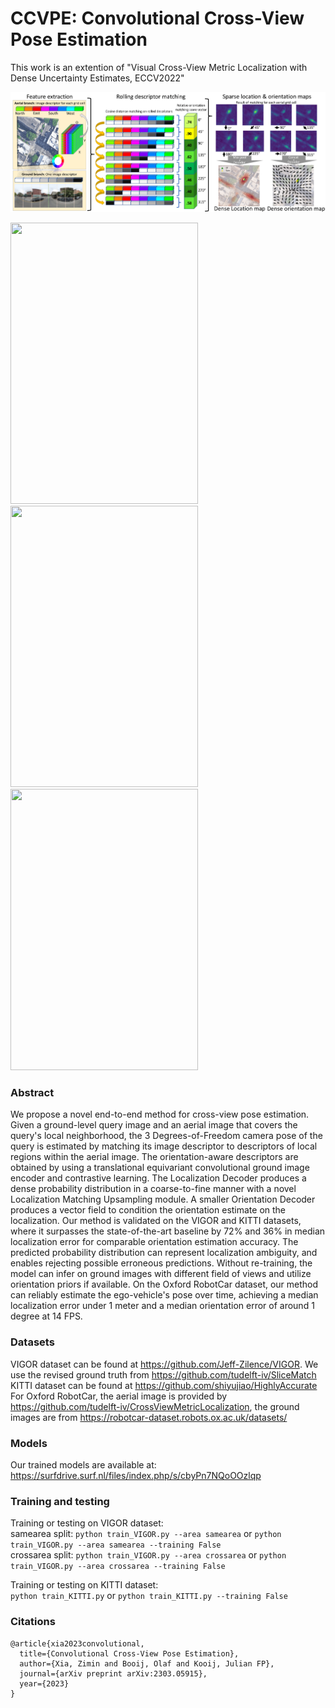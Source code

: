 # CCVPE: Convolutional Cross-View Pose Estimation

This work is an extention of "Visual Cross-View Metric Localization with Dense Uncertainty Estimates, ECCV2022"

![](figures/overview.png)

<img src="figures/VIGOR_HFOV108.gif" width="300" height="450"/> <img src="figures/VIGOR_HFOV180.gif" width="300" height="450"/>
<img src="figures/VIGOR_HFOV360.gif" width="300" height="450"/>



### Abstract
We propose a novel end-to-end method for cross-view pose estimation. Given a ground-level query image and an aerial image that covers the query's local neighborhood, the 3 Degrees-of-Freedom camera pose of the query is estimated by matching its image descriptor to descriptors of local regions within the aerial image. The orientation-aware descriptors are obtained by using a translational equivariant convolutional ground image encoder and contrastive learning. The Localization Decoder produces a dense probability distribution in a coarse-to-fine manner with a novel Localization Matching Upsampling module. A smaller Orientation Decoder produces a vector field to condition the orientation estimate on the localization. Our method is validated on the VIGOR and KITTI datasets, where it surpasses the state-of-the-art baseline by 72% and 36% in median localization error for comparable orientation estimation accuracy. The predicted probability distribution can represent localization ambiguity, and enables rejecting possible erroneous predictions.
Without re-training, the model can infer on ground images with different field of views and utilize orientation priors if available. On the Oxford RobotCar dataset, our method can reliably estimate the ego-vehicle's pose over time, achieving a median localization error under 1 meter and a median orientation error of around 1 degree at 14 FPS.

### Datasets
VIGOR dataset can be found at https://github.com/Jeff-Zilence/VIGOR.
We use the revised ground truth from https://github.com/tudelft-iv/SliceMatch <br />
KITTI dataset can be found at https://github.com/shiyujiao/HighlyAccurate <br />
For Oxford RobotCar, the aerial image is provided by https://github.com/tudelft-iv/CrossViewMetricLocalization, the ground images are from https://robotcar-dataset.robots.ox.ac.uk/datasets/

### Models
Our trained models are available at: https://surfdrive.surf.nl/files/index.php/s/cbyPn7NQoOOzlqp

### Training and testing
Training or testing on VIGOR dataset: <br />
samearea split: `python train_VIGOR.py --area samearea` or `python train_VIGOR.py --area samearea --training False` <br />
crossarea split: `python train_VIGOR.py --area crossarea` or `python train_VIGOR.py --area crossarea --training False` <br />

Training or testing on KITTI dataset: <br />
`python train_KITTI.py` or `python train_KITTI.py --training False` <br />


### Citations
```
@article{xia2023convolutional,
  title={Convolutional Cross-View Pose Estimation},
  author={Xia, Zimin and Booij, Olaf and Kooij, Julian FP},
  journal={arXiv preprint arXiv:2303.05915},
  year={2023}
}
```
